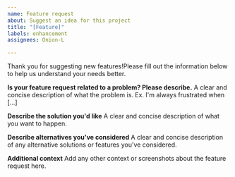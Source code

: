 ```yaml
---
name: Feature request
about: Suggest an idea for this project
title: "[Feature]"
labels: enhancement
assignees: Onion-L

---
```


Thank you for suggesting new features!Please fill out the information below to help us understand your needs better.

**Is your feature request related to a problem? Please describe.**
A clear and concise description of what the problem is. Ex. I'm always frustrated when [...]

**Describe the solution you'd like**
A clear and concise description of what you want to happen.

**Describe alternatives you've considered**
A clear and concise description of any alternative solutions or features you've considered.

**Additional context**
Add any other context or screenshots about the feature request here.
